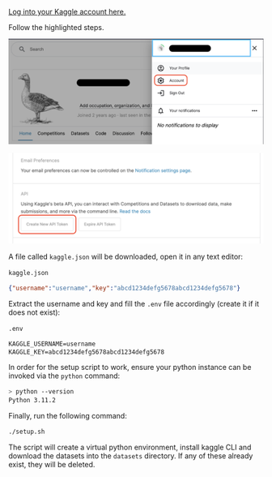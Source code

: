 [Log into your Kaggle account here.](https://www.kaggle.com/account/login)

Follow the highlighted steps.

![](images/kaggle_profile.png)

![](images/kaggle_account.png)

A file called `kaggle.json` will be downloaded, open it in any text editor:

`kaggle.json`
```json
{"username":"username","key":"abcd1234defg5678abcd1234defg5678"}
```

Extract the username and key and fill the `.env` file accordingly (create it if it does not exist):

`.env`
```.env
KAGGLE_USERNAME=username
KAGGLE_KEY=abcd1234defg5678abcd1234defg5678
```

In order for the setup script to work, ensure your python instance can be invoked via the `python` command:

```sh
> python --version
Python 3.11.2
```

Finally, run the following command:

```sh
./setup.sh
```

The script will create a virtual python environment, install kaggle CLI and download the datasets into the `datasets` directory. If any of these already exist, they will be deleted.